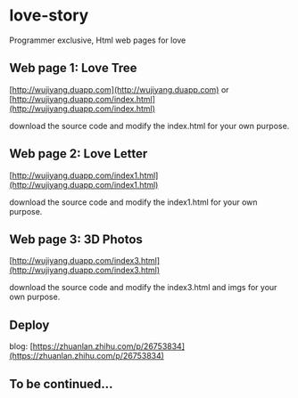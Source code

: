 # love-story
Programmer exclusive, Html web pages  for love
  

## Web page 1: Love Tree 
[http://wujiyang.duapp.com](http://wujiyang.duapp.com) or [http://wujiyang.duapp.com/index.html](http://wujiyang.duapp.com/index.html)  

download the source code and modify the index.html for your own purpose.   

## Web page 2: Love Letter  
[http://wujiyang.duapp.com/index1.html](http://wujiyang.duapp.com/index1.html)   

download the source code and modify the index1.html for your own purpose.   


## Web page 3: 3D Photos  
[http://wujiyang.duapp.com/index3.html](http://wujiyang.duapp.com/index3.html)   

download the source code and modify the index3.html and imgs for your own purpose.  


## Deploy    

blog: [https://zhuanlan.zhihu.com/p/26753834](https://zhuanlan.zhihu.com/p/26753834)  


## To be continued...